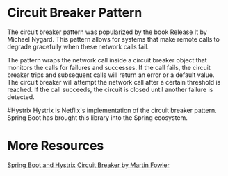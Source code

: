# Circuit Breaker Pattern

The circuit breaker pattern was popularized by the book Release It by Michael
Nygard.  This pattern allows for systems that make remote calls to degrade
gracefully when these network calls fail.

The pattern wraps the network call inside a circuit breaker object that monitors
the calls for failures and successes.  If the call fails, the circuit breaker
trips and subsequent calls will return an error or a default value.  The
circuit breaker will attempt the network call after a certain threshold is
reached.  If the call succeeds, the circuit is closed until another failure is
detected.

#Hystrix
Hystrix is Netflix's implementation of the circuit breaker pattern.  Spring Boot
has brought this library into the Spring ecosystem.

# More Resources
[Spring Boot and Hystrix](https://spring.io/guides/gs/circuit-breaker/)
[Circuit Breaker by Martin Fowler](https://martinfowler.com/bliki/CircuitBreaker.html)
